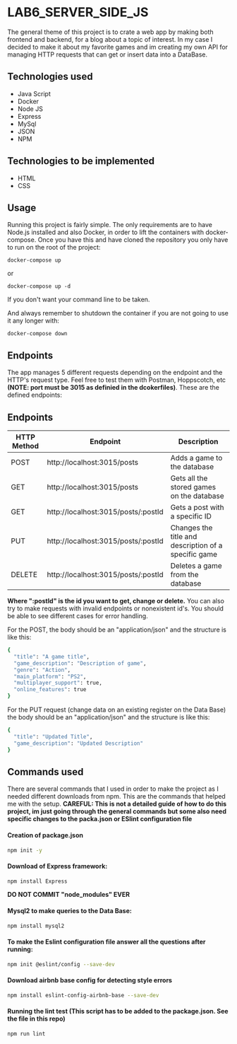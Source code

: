 # LAB6_SERVER_SIDE_JS
The general theme of this project is to crate a web app by making both frontend and backend, for a blog about a topic of interest. In my case I decided to make it about my favorite games and im creating my own API for managing HTTP requests that can get or insert data into a DataBase.

## Technologies used
* Java Script
* Docker
* Node JS
* Express
* MySql
* JSON
* NPM

## Technologies to be implemented
* HTML
* CSS

## Usage 
Running this project is fairly simple. The only requirements are to have Node.js installed and also Docker, in order to lift the containers with docker-compose. Once you have this and have cloned the repository you only have to run on the root of the project:

```
docker-compose up
```
or
```
docker-compose up -d
```
If you don't want your command line to be taken.

And always remember to shutdown the container if you are not going to use it any longer with:
```
docker-compose down
```

## Endpoints
The app manages 5 different requests depending on the endpoint and the HTTP's request type. Feel free to test them with Postman, Hoppscotch, etc **(NOTE: port must be 3015 as definied in the dcokerfiles)**. These are the defined endpoints:

## Endpoints

| HTTP Method | Endpoint                              | Description                                 |
|-------------|---------------------------------------|---------------------------------------------|
| POST        | http://localhost:3015/posts           | Adds a game to the database                 |
| GET         | http://localhost:3015/posts           | Gets all the stored games on the database   |
| GET         | http://localhost:3015/posts/:postId  | Gets a post with a specific ID              |
| PUT         | http://localhost:3015/posts/:postId  | Changes the title and description of a specific game |
| DELETE      | http://localhost:3015/posts/:postId  | Deletes a game from the database            |


**Where ":postId" is the id you want to get, change or delete.** You can also try to make requests with invalid endpoints or nonexistent id's. You should be able to see different cases for error handling.

For the POST, the body should be an "application/json" and the structure is like this:

```sh
{
  "title": "A game title",
  "game_description": "Description of game",
  "genre": "Action",
  "main_platform": "PS2",
  "multiplayer_support": true,
  "online_features": true
}
```
For the PUT request (change data on an existing register on the Data Base) the body should be an "application/json" and the structure is like this:
```sh
{
  "title": "Updated Title",
  "game_description": "Updated Description"
}
```

## Commands used
There are several commands that I used in order to make the project as I needed different downloads from npm. This are the commands that helped me with the setup. **CAREFUL: This is not a detailed guide of how to do this project, im just going through the general commands but some also need specific changes to the packa.json or ESlint configuration file**

#### Creation of package.json
```sh
npm init -y
```

#### Download of Express framework:
```sh
npm install Express
```
**DO NOT COMMIT "node_modules" EVER**

#### Mysql2 to make queries to the Data Base:
```sh
npm install mysql2
```

#### To make the Eslint configuration file answer all the questions after running:
```sh
npm init @eslint/config --save-dev
```

#### Download airbnb base config for detecting style errors
```sh
npm install eslint-config-airbnb-base --save-dev
```

#### Running the lint test **(This script has to be added to the package.json. See the file in this repo)**
```sh
npm run lint
```





